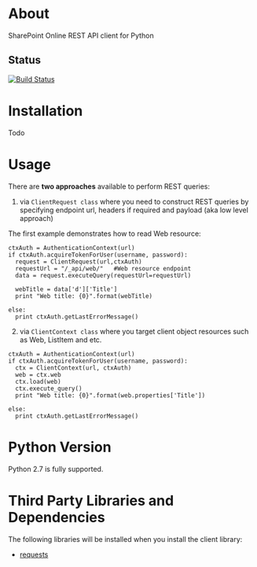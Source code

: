 # About
SharePoint Online REST API client for Python

## Status

[![Build Status](https://travis-ci.org/vgrem/SharePointOnline-REST-Python-Client.svg?branch=master)](https://github.com/vgrem/SharePointOnline-REST-Python-Client)

# Installation

Todo


# Usage 

There are **two approaches** available to perform REST queries:

1) via `ClientRequest class` where you need to construct REST queries by specifying endpoint url, headers if required and payload (aka low level approach)

The first example demonstrates how to read Web resource:

```
ctxAuth = AuthenticationContext(url)
if ctxAuth.acquireTokenForUser(username, password):
  request = ClientRequest(url,ctxAuth)
  requestUrl = "/_api/web/"   #Web resource endpoint
  data = request.executeQuery(requestUrl=requestUrl)

  webTitle = data['d']['Title']
  print "Web title: {0}".format(webTitle)

else:
  print ctxAuth.getLastErrorMessage()
```

2) via `ClientContext class` where you target client object resources such as Web, ListItem and etc.
 

```
ctxAuth = AuthenticationContext(url)
if ctxAuth.acquireTokenForUser(username, password):
  ctx = ClientContext(url, ctxAuth)   
  web = ctx.web
  ctx.load(web)
  ctx.execute_query()
  print "Web title: {0}".format(web.properties['Title'])

else:
  print ctxAuth.getLastErrorMessage()
```


# Python Version
Python 2.7 is fully supported.


# Third Party Libraries and Dependencies
The following libraries will be installed when you install the client library:
* [requests](https://github.com/kennethreitz/requests)




